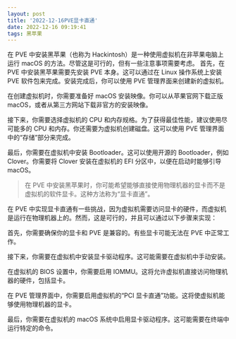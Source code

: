 ```yaml
---
layout: post
title: '2022-12-16PVE显卡直通'
date: 2022-12-16 09:19:41
tags: 黑苹果
---
```


在 PVE 中安装黑苹果（也称为 Hackintosh）是一种使用虚拟机在非苹果电脑上运行 macOS 的方法。尽管这是可行的，但有一些注意事项需要考虑。
首先，在 PVE 中安装黑苹果需要先安装 PVE 本身。这可以通过在 Linux 操作系统上安装 PVE 软件包来完成。安装完成后，你可以使用 PVE 管理界面来创建新的虚拟机。

在创建虚拟机时，你需要准备好 macOS 安装映像。你可以从苹果官网下载正版 macOS，或者从第三方网站下载非官方的安装映像。

接下来，你需要选择虚拟机的 CPU 和内存规格。为了获得最佳性能，建议使用尽可能多的 CPU 和内存。你还需要为虚拟机创建磁盘。这可以使用 PVE 管理界面中的“存储”部分来完成。

最后，你需要在虚拟机中安装 Bootloader。这可以使用开源的 Bootloader，例如 Clover。你需要将 Clover 安装在虚拟机的 EFI 分区中，以便在启动时能够引导 macOS。

> 在 PVE 中安装黑苹果时，你可能希望能够直接使用物理机器的显卡而不是虚拟机的软件显卡。这种方法称为“显卡直通”。

在 PVE 中实现显卡直通有一些挑战，因为虚拟机需要访问显卡的硬件，而虚拟机是运行在物理机器上的。然而，这是可行的，并且可以通过以下步骤来实现：

首先，你需要确保你的显卡和 PVE 是兼容的。有些显卡可能无法在 PVE 中正常工作。

接下来，你需要在虚拟机中安装显卡驱动程序。这可能需要在虚拟机中手动安装。

在虚拟机的 BIOS 设置中，你需要启用 IOMMU。这将允许虚拟机直接访问物理机器的硬件，包括显卡。

在 PVE 管理界面中，你需要启用虚拟机的“PCI 显卡直通”功能。这将使虚拟机能够使用物理机器的显卡。

最后，你需要在虚拟机的 macOS 系统中启用显卡驱动程序。这可能需要在终端中运行特定的命令。